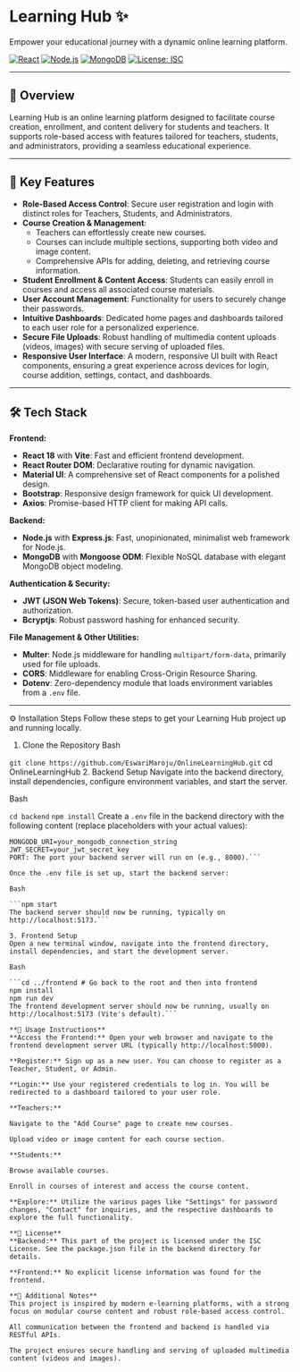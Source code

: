 # Learning Hub ✨

Empower your educational journey with a dynamic online learning platform.

[![React](https://img.shields.io/badge/React-18-61DAFB?logo=react&logoColor=white)](https://react.dev/)
[![Node.js](https://img.shields.io/badge/Node.js-Express-339933?logo=node.js&logoColor=white)](https://nodejs.org/)
[![MongoDB](https://img.shields.io/badge/MongoDB-Mongoose-47A248?logo=mongodb&logoColor=white)](https://www.mongodb.com/)
[![License: ISC](https://img.shields.io/badge/License-ISC-blue.svg)](https://opensource.org/licenses/ISC)

---

## 🚀 Overview

Learning Hub is an online learning platform designed to facilitate course creation, enrollment, and content delivery for students and teachers. It supports role-based access with features tailored for teachers, students, and administrators, providing a seamless educational experience.

---

## 🚀 Key Features

* **Role-Based Access Control**: Secure user registration and login with distinct roles for Teachers, Students, and Administrators.
* **Course Creation & Management**:
    * Teachers can effortlessly create new courses.
    * Courses can include multiple sections, supporting both video and image content.
    * Comprehensive APIs for adding, deleting, and retrieving course information.
* **Student Enrollment & Content Access**: Students can easily enroll in courses and access all associated course materials.
* **User Account Management**: Functionality for users to securely change their passwords.
* **Intuitive Dashboards**: Dedicated home pages and dashboards tailored to each user role for a personalized experience.
* **Secure File Uploads**: Robust handling of multimedia content uploads (videos, images) with secure serving of uploaded files.
* **Responsive User Interface**: A modern, responsive UI built with React components, ensuring a great experience across devices for login, course addition, settings, contact, and dashboards.

---

## 🛠️ Tech Stack

**Frontend:**

* **React 18** with **Vite**: Fast and efficient frontend development.
* **React Router DOM**: Declarative routing for dynamic navigation.
* **Material UI**: A comprehensive set of React components for a polished design.
* **Bootstrap**: Responsive design framework for quick UI development.
* **Axios**: Promise-based HTTP client for making API calls.

**Backend:**

* **Node.js** with **Express.js**: Fast, unopinionated, minimalist web framework for Node.js.
* **MongoDB** with **Mongoose ODM**: Flexible NoSQL database with elegant MongoDB object modeling.

**Authentication & Security:**

* **JWT (JSON Web Tokens)**: Secure, token-based user authentication and authorization.
* **Bcryptjs**: Robust password hashing for enhanced security.

**File Management & Other Utilities:**

* **Multer**: Node.js middleware for handling `multipart/form-data`, primarily used for file uploads.
* **CORS**: Middleware for enabling Cross-Origin Resource Sharing.
* **Dotenv**: Zero-dependency module that loads environment variables from a `.env` file.

---



⚙️ Installation Steps
Follow these steps to get your Learning Hub project up and running locally.

1. Clone the Repository
Bash

`git clone https://github.com/EswariMaroju/OnlineLearningHub.git`
cd OnlineLearningHub
2. Backend Setup
Navigate into the backend directory, install dependencies, configure environment variables, and start the server.

Bash

`cd backend`
`npm install`
Create a `.env` file in the backend directory with the following content (replace placeholders with your actual values):

```PORT=8000
MONGODB_URI=your_mongodb_connection_string
JWT_SECRET=your_jwt_secret_key
PORT: The port your backend server will run on (e.g., 8000).```

Once the .env file is set up, start the backend server:

Bash

```npm start
The backend server should now be running, typically on http://localhost:5173.```

3. Frontend Setup
Open a new terminal window, navigate into the frontend directory, install dependencies, and start the development server.

Bash

```cd ../frontend # Go back to the root and then into frontend
npm install
npm run dev
The frontend development server should now be running, usually on http://localhost:5173 (Vite's default).```

**🚀 Usage Instructions**
**Access the Frontend:** Open your web browser and navigate to the frontend development server URL (typically http://localhost:5000).

**Register:** Sign up as a new user. You can choose to register as a Teacher, Student, or Admin.

**Login:** Use your registered credentials to log in. You will be redirected to a dashboard tailored to your user role.

**Teachers:**

Navigate to the "Add Course" page to create new courses.

Upload video or image content for each course section.

**Students:**

Browse available courses.

Enroll in courses of interest and access the course content.

**Explore:** Utilize the various pages like "Settings" for password changes, "Contact" for inquiries, and the respective dashboards to explore the full functionality.

**📄 License**
**Backend:** This part of the project is licensed under the ISC License. See the package.json file in the backend directory for details.

**Frontend:** No explicit license information was found for the frontend.

**📝 Additional Notes**
This project is inspired by modern e-learning platforms, with a strong focus on modular course content and robust role-based access control.

All communication between the frontend and backend is handled via RESTful APIs.

The project ensures secure handling and serving of uploaded multimedia content (videos and images).
